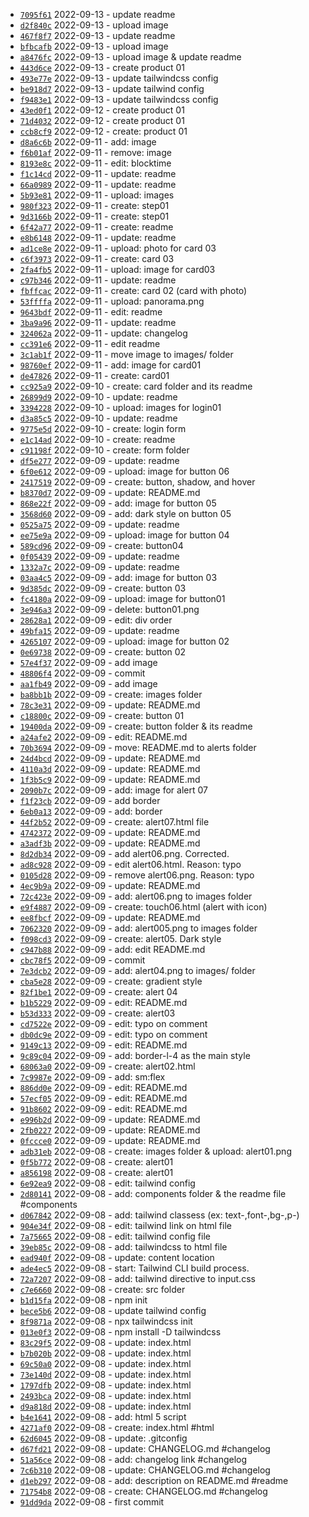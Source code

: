 *  [`7095f61`](https://github.com/dotdwebo/learn-tailwindcss/commit/7095f61) 2022-09-13 - update readme
*  [`d2f840c`](https://github.com/dotdwebo/learn-tailwindcss/commit/d2f840c) 2022-09-13 - upload image
*  [`467f8f7`](https://github.com/dotdwebo/learn-tailwindcss/commit/467f8f7) 2022-09-13 - update readme
*  [`bfbcafb`](https://github.com/dotdwebo/learn-tailwindcss/commit/bfbcafb) 2022-09-13 - upload image
*  [`a8476fc`](https://github.com/dotdwebo/learn-tailwindcss/commit/a8476fc) 2022-09-13 - upload image & update readme
*  [`443d6ce`](https://github.com/dotdwebo/learn-tailwindcss/commit/443d6ce) 2022-09-13 - create product 01
*  [`493e77e`](https://github.com/dotdwebo/learn-tailwindcss/commit/493e77e) 2022-09-13 - update tailwindcss config
*  [`be918d7`](https://github.com/dotdwebo/learn-tailwindcss/commit/be918d7) 2022-09-13 - update tailwind config
*  [`f9483e1`](https://github.com/dotdwebo/learn-tailwindcss/commit/f9483e1) 2022-09-13 - update tailwindcss config
*  [`43ed0f1`](https://github.com/dotdwebo/learn-tailwindcss/commit/43ed0f1) 2022-09-12 - create product 01
*  [`71d4032`](https://github.com/dotdwebo/learn-tailwindcss/commit/71d4032) 2022-09-12 - create product 01
*  [`ccb8cf9`](https://github.com/dotdwebo/learn-tailwindcss/commit/ccb8cf9) 2022-09-12 - create: product 01
*  [`d8a6c6b`](https://github.com/dotdwebo/learn-tailwindcss/commit/d8a6c6b) 2022-09-11 - add: image
*  [`f6b01af`](https://github.com/dotdwebo/learn-tailwindcss/commit/f6b01af) 2022-09-11 - remove: image
*  [`8193e8c`](https://github.com/dotdwebo/learn-tailwindcss/commit/8193e8c) 2022-09-11 - edit: blocktime
*  [`f1c14cd`](https://github.com/dotdwebo/learn-tailwindcss/commit/f1c14cd) 2022-09-11 - update: readme
*  [`66a0989`](https://github.com/dotdwebo/learn-tailwindcss/commit/66a0989) 2022-09-11 - update: readme
*  [`5b93e81`](https://github.com/dotdwebo/learn-tailwindcss/commit/5b93e81) 2022-09-11 - upload: images
*  [`980f323`](https://github.com/dotdwebo/learn-tailwindcss/commit/980f323) 2022-09-11 - create: step01
*  [`9d3166b`](https://github.com/dotdwebo/learn-tailwindcss/commit/9d3166b) 2022-09-11 - create: step01
*  [`6f42a77`](https://github.com/dotdwebo/learn-tailwindcss/commit/6f42a77) 2022-09-11 - create: readme
*  [`e8b6148`](https://github.com/dotdwebo/learn-tailwindcss/commit/e8b6148) 2022-09-11 - update: readme
*  [`ad1ce8e`](https://github.com/dotdwebo/learn-tailwindcss/commit/ad1ce8e) 2022-09-11 - upload: photo for card 03
*  [`c6f3973`](https://github.com/dotdwebo/learn-tailwindcss/commit/c6f3973) 2022-09-11 - create: card 03
*  [`2fa4fb5`](https://github.com/dotdwebo/learn-tailwindcss/commit/2fa4fb5) 2022-09-11 - upload: image for card03
*  [`c97b346`](https://github.com/dotdwebo/learn-tailwindcss/commit/c97b346) 2022-09-11 - update: readme
*  [`fbffcac`](https://github.com/dotdwebo/learn-tailwindcss/commit/fbffcac) 2022-09-11 - create: card 02 (card with photo)
*  [`53ffffa`](https://github.com/dotdwebo/learn-tailwindcss/commit/53ffffa) 2022-09-11 - upload: panorama.png
*  [`9643bdf`](https://github.com/dotdwebo/learn-tailwindcss/commit/9643bdf) 2022-09-11 - edit: readme
*  [`3ba9a96`](https://github.com/dotdwebo/learn-tailwindcss/commit/3ba9a96) 2022-09-11 - update: readme
*  [`324062a`](https://github.com/dotdwebo/learn-tailwindcss/commit/324062a) 2022-09-11 - update: changelog
*  [`cc391e6`](https://github.com/dotdwebo/learn-tailwindcss/commit/cc391e6) 2022-09-11 - edit readme
*  [`3c1ab1f`](https://github.com/dotdwebo/learn-tailwindcss/commit/3c1ab1f) 2022-09-11 - move image to images/ folder
*  [`98760ef`](https://github.com/dotdwebo/learn-tailwindcss/commit/98760ef) 2022-09-11 - add: image for card01
*  [`de47826`](https://github.com/dotdwebo/learn-tailwindcss/commit/de47826) 2022-09-11 - create: card01
*  [`cc925a9`](https://github.com/dotdwebo/learn-tailwindcss/commit/cc925a9) 2022-09-10 - create: card folder and its readme
*  [`26899d9`](https://github.com/dotdwebo/learn-tailwindcss/commit/26899d9) 2022-09-10 - update: readme
*  [`3394228`](https://github.com/dotdwebo/learn-tailwindcss/commit/3394228) 2022-09-10 - upload: images for login01
*  [`d3a85c5`](https://github.com/dotdwebo/learn-tailwindcss/commit/d3a85c5) 2022-09-10 - update: readme
*  [`9775e5d`](https://github.com/dotdwebo/learn-tailwindcss/commit/9775e5d) 2022-09-10 - create: login form
*  [`e1c14ad`](https://github.com/dotdwebo/learn-tailwindcss/commit/e1c14ad) 2022-09-10 - create: readme
*  [`c91198f`](https://github.com/dotdwebo/learn-tailwindcss/commit/c91198f) 2022-09-10 - create: form folder
*  [`df5e277`](https://github.com/dotdwebo/learn-tailwindcss/commit/df5e277) 2022-09-09 - update: readme
*  [`6f0e612`](https://github.com/dotdwebo/learn-tailwindcss/commit/6f0e612) 2022-09-09 - upload: image for button 06
*  [`2417519`](https://github.com/dotdwebo/learn-tailwindcss/commit/2417519) 2022-09-09 - create: button, shadow, and hover
*  [`b8370d7`](https://github.com/dotdwebo/learn-tailwindcss/commit/b8370d7) 2022-09-09 - update: README.md
*  [`868e22f`](https://github.com/dotdwebo/learn-tailwindcss/commit/868e22f) 2022-09-09 - add: image for button 05
*  [`3568d60`](https://github.com/dotdwebo/learn-tailwindcss/commit/3568d60) 2022-09-09 - add: dark style on button 05
*  [`0525a75`](https://github.com/dotdwebo/learn-tailwindcss/commit/0525a75) 2022-09-09 - update: readme
*  [`ee75e9a`](https://github.com/dotdwebo/learn-tailwindcss/commit/ee75e9a) 2022-09-09 - upload: image for button 04
*  [`589cd96`](https://github.com/dotdwebo/learn-tailwindcss/commit/589cd96) 2022-09-09 - create: button04
*  [`0f05439`](https://github.com/dotdwebo/learn-tailwindcss/commit/0f05439) 2022-09-09 - update: readme
*  [`1332a7c`](https://github.com/dotdwebo/learn-tailwindcss/commit/1332a7c) 2022-09-09 - update: readme
*  [`03aa4c5`](https://github.com/dotdwebo/learn-tailwindcss/commit/03aa4c5) 2022-09-09 - add: image for button 03
*  [`9d385dc`](https://github.com/dotdwebo/learn-tailwindcss/commit/9d385dc) 2022-09-09 - create: button 03
*  [`fc4180a`](https://github.com/dotdwebo/learn-tailwindcss/commit/fc4180a) 2022-09-09 - upload: image for button01
*  [`3e946a3`](https://github.com/dotdwebo/learn-tailwindcss/commit/3e946a3) 2022-09-09 - delete: button01.png
*  [`28628a1`](https://github.com/dotdwebo/learn-tailwindcss/commit/28628a1) 2022-09-09 - edit: div order
*  [`49bfa15`](https://github.com/dotdwebo/learn-tailwindcss/commit/49bfa15) 2022-09-09 - update: readme
*  [`4265107`](https://github.com/dotdwebo/learn-tailwindcss/commit/4265107) 2022-09-09 - upload: image for button 02
*  [`0e69738`](https://github.com/dotdwebo/learn-tailwindcss/commit/0e69738) 2022-09-09 - create: button 02
*  [`57e4f37`](https://github.com/dotdwebo/learn-tailwindcss/commit/57e4f37) 2022-09-09 - add image
*  [`48806f4`](https://github.com/dotdwebo/learn-tailwindcss/commit/48806f4) 2022-09-09 - commit
*  [`aa1fb49`](https://github.com/dotdwebo/learn-tailwindcss/commit/aa1fb49) 2022-09-09 - add image
*  [`ba8bb1b`](https://github.com/dotdwebo/learn-tailwindcss/commit/ba8bb1b) 2022-09-09 - create: images folder
*  [`78c3e31`](https://github.com/dotdwebo/learn-tailwindcss/commit/78c3e31) 2022-09-09 - update: README.md
*  [`c18800c`](https://github.com/dotdwebo/learn-tailwindcss/commit/c18800c) 2022-09-09 - create: button 01
*  [`19400da`](https://github.com/dotdwebo/learn-tailwindcss/commit/19400da) 2022-09-09 - create: button folder & its readme
*  [`a24afe2`](https://github.com/dotdwebo/learn-tailwindcss/commit/a24afe2) 2022-09-09 - edit: README.md
*  [`70b3694`](https://github.com/dotdwebo/learn-tailwindcss/commit/70b3694) 2022-09-09 - move: README.md to alerts folder
*  [`24d4bcd`](https://github.com/dotdwebo/learn-tailwindcss/commit/24d4bcd) 2022-09-09 - update: README.md
*  [`4110a3d`](https://github.com/dotdwebo/learn-tailwindcss/commit/4110a3d) 2022-09-09 - update: README.md
*  [`1f3b5c9`](https://github.com/dotdwebo/learn-tailwindcss/commit/1f3b5c9) 2022-09-09 - update: README.md
*  [`2090b7c`](https://github.com/dotdwebo/learn-tailwindcss/commit/2090b7c) 2022-09-09 - add: image for alert 07
*  [`f1f23cb`](https://github.com/dotdwebo/learn-tailwindcss/commit/f1f23cb) 2022-09-09 - add border
*  [`6eb0a13`](https://github.com/dotdwebo/learn-tailwindcss/commit/6eb0a13) 2022-09-09 - add: border
*  [`44f2b52`](https://github.com/dotdwebo/learn-tailwindcss/commit/44f2b52) 2022-09-09 - create: alert07.html file
*  [`4742372`](https://github.com/dotdwebo/learn-tailwindcss/commit/4742372) 2022-09-09 - update: README.md
*  [`a3adf3b`](https://github.com/dotdwebo/learn-tailwindcss/commit/a3adf3b) 2022-09-09 - update: README.md
*  [`8d2db34`](https://github.com/dotdwebo/learn-tailwindcss/commit/8d2db34) 2022-09-09 - add alert06.png. Corrected.
*  [`ad8c928`](https://github.com/dotdwebo/learn-tailwindcss/commit/ad8c928) 2022-09-09 - edit alert06.html. Reason: typo
*  [`0105d28`](https://github.com/dotdwebo/learn-tailwindcss/commit/0105d28) 2022-09-09 - remove alert06.png. Reason: typo
*  [`4ec9b9a`](https://github.com/dotdwebo/learn-tailwindcss/commit/4ec9b9a) 2022-09-09 - update: README.md
*  [`72c423e`](https://github.com/dotdwebo/learn-tailwindcss/commit/72c423e) 2022-09-09 - add: alert06.png to images folder
*  [`e9f4887`](https://github.com/dotdwebo/learn-tailwindcss/commit/e9f4887) 2022-09-09 - create: touch06.html (alert with icon)
*  [`ee8fbcf`](https://github.com/dotdwebo/learn-tailwindcss/commit/ee8fbcf) 2022-09-09 - update: README.md
*  [`7062320`](https://github.com/dotdwebo/learn-tailwindcss/commit/7062320) 2022-09-09 - add: alert005.png to images folder
*  [`f098cd3`](https://github.com/dotdwebo/learn-tailwindcss/commit/f098cd3) 2022-09-09 - create: alert05. Dark style
*  [`c947b88`](https://github.com/dotdwebo/learn-tailwindcss/commit/c947b88) 2022-09-09 - add: edit README.md
*  [`cbc78f5`](https://github.com/dotdwebo/learn-tailwindcss/commit/cbc78f5) 2022-09-09 - commit
*  [`7e3dcb2`](https://github.com/dotdwebo/learn-tailwindcss/commit/7e3dcb2) 2022-09-09 - add: alert04.png to images/ folder
*  [`cba5e28`](https://github.com/dotdwebo/learn-tailwindcss/commit/cba5e28) 2022-09-09 - create: gradient style
*  [`82f1be1`](https://github.com/dotdwebo/learn-tailwindcss/commit/82f1be1) 2022-09-09 - create: alert 04
*  [`b1b5229`](https://github.com/dotdwebo/learn-tailwindcss/commit/b1b5229) 2022-09-09 - edit: README.md
*  [`b53d333`](https://github.com/dotdwebo/learn-tailwindcss/commit/b53d333) 2022-09-09 - create: alert03
*  [`cd7522e`](https://github.com/dotdwebo/learn-tailwindcss/commit/cd7522e) 2022-09-09 - edit: typo on comment
*  [`db0dc9e`](https://github.com/dotdwebo/learn-tailwindcss/commit/db0dc9e) 2022-09-09 - edit: typo on comment
*  [`9149c13`](https://github.com/dotdwebo/learn-tailwindcss/commit/9149c13) 2022-09-09 - edit: README.md
*  [`9c89c04`](https://github.com/dotdwebo/learn-tailwindcss/commit/9c89c04) 2022-09-09 - add: border-l-4 as the main style
*  [`68063a0`](https://github.com/dotdwebo/learn-tailwindcss/commit/68063a0) 2022-09-09 - create: alert02.html
*  [`7c9987e`](https://github.com/dotdwebo/learn-tailwindcss/commit/7c9987e) 2022-09-09 - add: sm:flex
*  [`886dd0e`](https://github.com/dotdwebo/learn-tailwindcss/commit/886dd0e) 2022-09-09 - edit: README.md
*  [`57ecf05`](https://github.com/dotdwebo/learn-tailwindcss/commit/57ecf05) 2022-09-09 - edit: README.md
*  [`91b8602`](https://github.com/dotdwebo/learn-tailwindcss/commit/91b8602) 2022-09-09 - edit: README.md
*  [`e996b2d`](https://github.com/dotdwebo/learn-tailwindcss/commit/e996b2d) 2022-09-09 - update: README.md
*  [`2fb0227`](https://github.com/dotdwebo/learn-tailwindcss/commit/2fb0227) 2022-09-09 - update: README.md
*  [`0fccce0`](https://github.com/dotdwebo/learn-tailwindcss/commit/0fccce0) 2022-09-09 - update: README.md
*  [`adb31eb`](https://github.com/dotdwebo/learn-tailwindcss/commit/adb31eb) 2022-09-08 - create: images folder & upload: alert01.png
*  [`0f5b772`](https://github.com/dotdwebo/learn-tailwindcss/commit/0f5b772) 2022-09-08 - create: alert01
*  [`a856198`](https://github.com/dotdwebo/learn-tailwindcss/commit/a856198) 2022-09-08 - create: alert01
*  [`6e92ea9`](https://github.com/dotdwebo/learn-tailwindcss/commit/6e92ea9) 2022-09-08 - edit: tailwind config
*  [`2d80141`](https://github.com/dotdwebo/learn-tailwindcss/commit/2d80141) 2022-09-08 - add: components folder & the readme file #components
*  [`d067842`](https://github.com/dotdwebo/learn-tailwindcss/commit/d067842) 2022-09-08 - add: tailwind classess (ex: text-,font-,bg-,p-)
*  [`904e34f`](https://github.com/dotdwebo/learn-tailwindcss/commit/904e34f) 2022-09-08 - edit: tailwind link on html file
*  [`7a75665`](https://github.com/dotdwebo/learn-tailwindcss/commit/7a75665) 2022-09-08 - edit: tailwind config file
*  [`39eb85c`](https://github.com/dotdwebo/learn-tailwindcss/commit/39eb85c) 2022-09-08 - add: tailwindcss to html file
*  [`ead940f`](https://github.com/dotdwebo/learn-tailwindcss/commit/ead940f) 2022-09-08 - update: content location
*  [`ade4ec5`](https://github.com/dotdwebo/learn-tailwindcss/commit/ade4ec5) 2022-09-08 - start: Tailwind CLI build process.
*  [`72a7207`](https://github.com/dotdwebo/learn-tailwindcss/commit/72a7207) 2022-09-08 - add: tailwind directive to input.css
*  [`c7e6660`](https://github.com/dotdwebo/learn-tailwindcss/commit/c7e6660) 2022-09-08 - create: src folder
*  [`b1d15fa`](https://github.com/dotdwebo/learn-tailwindcss/commit/b1d15fa) 2022-09-08 - npm init
*  [`bece5b6`](https://github.com/dotdwebo/learn-tailwindcss/commit/bece5b6) 2022-09-08 - update tailwind config
*  [`8f9871a`](https://github.com/dotdwebo/learn-tailwindcss/commit/8f9871a) 2022-09-08 - npx tailwindcss init
*  [`013e0f3`](https://github.com/dotdwebo/learn-tailwindcss/commit/013e0f3) 2022-09-08 - npm install -D tailwindcss
*  [`83c29f5`](https://github.com/dotdwebo/learn-tailwindcss/commit/83c29f5) 2022-09-08 - update: index.html
*  [`b7b020b`](https://github.com/dotdwebo/learn-tailwindcss/commit/b7b020b) 2022-09-08 - update: index.html
*  [`69c50a0`](https://github.com/dotdwebo/learn-tailwindcss/commit/69c50a0) 2022-09-08 - update: index.html
*  [`73e140d`](https://github.com/dotdwebo/learn-tailwindcss/commit/73e140d) 2022-09-08 - update: index.html
*  [`1797dfb`](https://github.com/dotdwebo/learn-tailwindcss/commit/1797dfb) 2022-09-08 - update: index.html
*  [`2493bca`](https://github.com/dotdwebo/learn-tailwindcss/commit/2493bca) 2022-09-08 - update: index.html
*  [`d9a818d`](https://github.com/dotdwebo/learn-tailwindcss/commit/d9a818d) 2022-09-08 - update: index.html
*  [`b4e1641`](https://github.com/dotdwebo/learn-tailwindcss/commit/b4e1641) 2022-09-08 - add: html 5 script
*  [`4271af0`](https://github.com/dotdwebo/learn-tailwindcss/commit/4271af0) 2022-09-08 - create: index.html #html
*  [`62d6045`](https://github.com/dotdwebo/learn-tailwindcss/commit/62d6045) 2022-09-08 - update: .gitconfig
*  [`d67fd21`](https://github.com/dotdwebo/learn-tailwindcss/commit/d67fd21) 2022-09-08 - update: CHANGELOG.md #changelog
*  [`51a56ce`](https://github.com/dotdwebo/learn-tailwindcss/commit/51a56ce) 2022-09-08 - add: changelog link #changelog
*  [`7c6b310`](https://github.com/dotdwebo/learn-tailwindcss/commit/7c6b310) 2022-09-08 - update: CHANGELOG.md #changelog
*  [`d1eb297`](https://github.com/dotdwebo/learn-tailwindcss/commit/d1eb297) 2022-09-08 - add: description on README.md #readme
*  [`71754b8`](https://github.com/dotdwebo/learn-tailwindcss/commit/71754b8) 2022-09-08 - create: CHANGELOG.md #changelog
*  [`91dd9da`](https://github.com/dotdwebo/learn-tailwindcss/commit/91dd9da) 2022-09-08 - first commit
